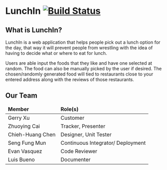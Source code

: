 # LunchIn [![Build Status](https://travis-ci.com/CSC59939/LunchIn.svg?token=sGFpuFDcawyN3EBiLrfw&branch=master)](https://travis-ci.com/CSC59939/LunchIn)

## What is LunchIn?

LunchIn is a web application that helps people pick out a lunch option for the day, that way it will prevent people from wrestling with the idea of having to decide what or where to eat for lunch. 

Users are able input the foods that they like and have one selected at random. The food can also be manually picked by the user if desired. The chosen/randomly generated food will tied to restaurants close to your entered address along with the reviews of those restaurants.

## Our Team
<table>
  <thead>
    <tr>
      <td><strong>Member</strong></td>
      <td><strong>Role(s)</strong></td>
    </tr>
  </thead>
  <tbody>
    <tr>
      <td>Gerry Xu</td>
      <td>Customer</td>
    </tr>
    <tr>
      <td>Zhuoying Cai</td>
      <td>Tracker, Presenter</td>
    </tr>
    <tr>
      <td>Chieh-Huang Chen</td>
      <td>Designer, Unit Tester</td>
    </tr>
    <tr>
      <td>Seng Fung Mun</td>
      <td>Continuous Integrator/ Deployment</td>
    </tr>
    <tr>
      <td>Evan Vasquez</td>
      <td>Code Reviewer</td>
    </tr>
    <tr>
      <td>Luis Bueno</td>
      <td>Documenter</td>
    </tr>
  </tbody>

</table>

